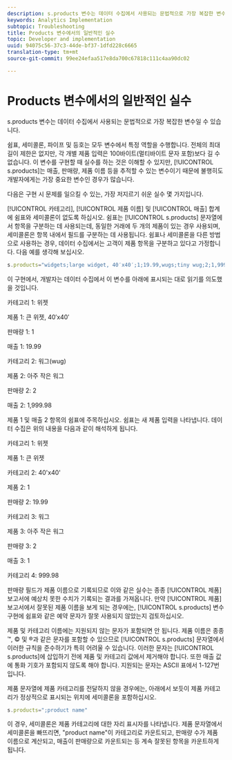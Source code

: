 ```yaml
---
description: s.products 변수는 데이터 수집에서 사용되는 문법적으로 가장 복잡한 변수일 수 있습니다.
keywords: Analytics Implementation
subtopic: Troubleshooting
title: Products 변수에서의 일반적인 실수
topic: Developer and implementation
uuid: 94075c56-37c3-44de-bf37-1dfd228c6665
translation-type: tm+mt
source-git-commit: 99ee24efaa517e8da700c67818c111c4aa90dc02

---
```



# Products 변수에서의 일반적인 실수

s.products 변수는 데이터 수집에서 사용되는 문법적으로 가장 복잡한 변수일 수 있습니다.

쉼표, 세미콜론, 파이프 및 등호는 모두 변수에서 특정 역할을 수행합니다. 전체의 최대 길이 제한은 없지만, 각 개별 제품 입력은 100바이트(멀티바이트 문자 포함)보다 길 수 없습니다. 이 변수를 구현할 때 실수를 하는 것은 이해할 수 있지만, [!UICONTROL s.products]는 매출, 판매량, 제품 이름 등을 추적할 수 있는 변수이기 때문에 불행히도 개발자에게는 가장 중요한 변수인 경우가 많습니다.

다음은 구현 시 문제를 일으킬 수 있는, 가장 저지르기 쉬운 실수 몇 가지입니다.

[!UICONTROL 카테고리], [!UICONTROL 제품 이름] 및 [!UICONTROL 매출] 합계에 쉼표와 세미콜론이 없도록 하십시오. 쉼표는 [!UICONTROL s.products] 문자열에서 항목을 구분하는 데 사용되는데, 동일한 거래에 두 개의 제품이 있는 경우 사용되며, 세미콜론은 항목 내에서 필드를 구분하는 데 사용됩니다. 쉼표나 세미콜론을 다른 방법으로 사용하는 경우, 데이터 수집에서는 고객이 제품 항목을 구분하고 있다고 가정합니다. 다음 예를 생각해 보십시오.

```js
s.products="widgets;large widget, 40′x40′;1;19.99,wugs;tiny wug;2;1,999.98";
```

이 구현에서, 개발자는 데이터 수집에서 이 변수를 아래에 표시되는 대로 읽기를 의도했을 것입니다.

카테고리 1: 위젯

제품 1: 큰 위젯, 40′x40′

판매량 1: 1

매출 1: 19.99

카테고리 2: 워그(wug)

제품 2: 아주 작은 워그

판매량 2: 2

매출 2: 1,999.98

제품 1 및 매출 2 항목의 쉼표에 주목하십시오. 쉼표는 새 제품 입력을 나타냅니다. 데이터 수집은 위의 내용을 다음과 같이 해석하게 됩니다.

카테고리 1: 위젯

제품 1: 큰 위젯

카테고리 2: 40'x40'

제품 2: 1

판매량 2: 19.99

카테고리 3: 워그

제품 3: 아주 작은 워그

판매량 3: 2

매출 3: 1

카테고리 4: 999.98

판매량 필드가 제품 이름으로 기록되므로 이와 같은 실수는 종종 [!UICONTROL 제품] 보고서에 예상치 못한 수치가 기록되는 결과를 가져옵니다. 만약 [!UICONTROL 제품] 보고서에서 잘못된 제품 이름을 보게 되는 경우에는, [!UICONTROL s.products] 변수 구현에 쉼표와 같은 예약 문자가 잘못 사용되지 않았는지 검토하십시오.

제품 및 카테고리 이름에는 지원되지 않는 문자가 포함되면 안 됩니다. 제품 이름은 종종 ™, © 및 ®과 같은 문자를 포함할 수 있으므로 [!UICONTROL s.products] 문자열에서 이러한 규칙을 준수하기가 특히 어려울 수 있습니다. 이러한 문자는 [!UICONTROL s.products]에 삽입하기 전에 제품 및 카테고리 값에서 제거해야 합니다. 또한 매출 값에 통화 기호가 포함되지 않도록 해야 합니다. 지원되는 문자는 ASCII 표에서 1-127번입니다.

제품 문자열에 제품 카테고리를 전달하지 않을 경우에는, 아래에서 보듯이 제품 카테고리가 정상적으로 표시되는 위치에 세미콜론을 포함하십시오.

```js
s.products=";product name"
```

이 경우, 세미콜론은 제품 카테고리에 대한 자리 표시자를 나타냅니다. 제품 문자열에서 세미콜론을 빠뜨리면, "product name"이 카테고리로 카운트되고, 판매량 수가 제품 이름으로 계산되고, 매출이 판매량으로 카운트되는 등 계속 잘못된 항목을 카운트하게 됩니다.

